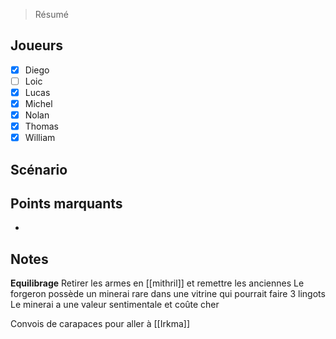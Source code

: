 > Résumé

## Joueurs

- [x] Diego
- [ ] Loic
- [x] Lucas
- [x] Michel
- [x] Nolan
- [x] Thomas
- [x] William

## Scénario


## Points marquants

- 

## Notes

__Equilibrage__
Retirer les armes en [[mithril]] et remettre les anciennes
Le forgeron possède un minerai rare dans une vitrine qui pourrait faire 3 lingots
Le minerai a une valeur sentimentale et coûte cher

Convois de carapaces pour aller à [[Irkma]]
